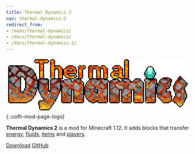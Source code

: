 ```yaml
---
title: Thermal Dynamics 2
nav: thermal-dynamics-2
redirect_from:
- /mods/thermal-dynamics/
- /docs/thermal-dynamics/
- /docs/thermal-dynamics-2/
---
```


![Thermal Dynamics logo](/assets/images/modlogos/thermal-dynamics.png){:.cofh-mod-page-logo}


**Thermal Dynamics 2** is a mod for Minecraft 1.12. It adds blocks that transfer
[energy](/docs/1.12/thermal-dynamics-2/fluxducts/),
[fluids](/docs/1.12/thermal-dynamics-2/fluiduct/),
[items](/docs/1.12/thermal-dynamics-2/itemduct/) and
[players](/docs/1.12/thermal-dynamics-2/viaduct/).


<div class="uk-margin-top uk-button-group">
    <a class="uk-button uk-button-large uk-button-success uk-text-bold" href="/downloads/">Download</a>
    <a class="uk-button uk-button-large" href="https://github.com/CoFH/ThermalDynamics">GitHub</a>
</div>
